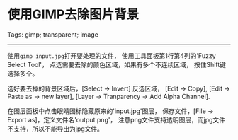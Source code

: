 # 使用GIMP去除图片背景
Tags: gimp; transparent; image

------

使用`gimp input.jpg`打开要处理的文件，
使用工具面板第1行第4列的'Fuzzy Select Tool'，
点选需要去除的颜色区域，如果有多个不连续区域，
按住Shift键选择多个。

选好要去掉的背景区域后，[Select -> Invert] 反选区域，
[Edit -> Copy], [Edit -> Paste as -> new layer],
[Layer -> Tranparency → Add Alpha Channel].

在图层面板中点击眼睛图标隐藏原来的'input.jpg'图层，
保存文件，[File -> Export as]，定义文件名'output.png'，
注意png文件支持透明图层，而jpg文件不支持，所以不能导出为jpg文件。
